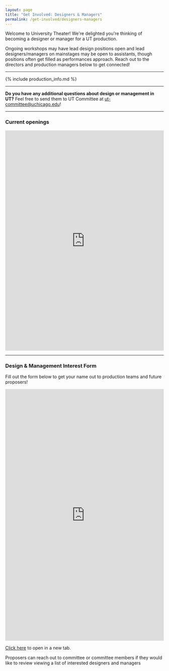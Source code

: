 ```yaml
---
layout: page
title: "Get Involved: Designers & Managers"
permalink: /get-involved/designers-managers
---
```


Welcome to University Theater! We're delighted you're thinking of becoming a designer or manager for a UT production. 

Ongoing workshops may have lead design positions open and lead designers/managers on mainstages may be open to assistants, though positions often get filled as performances approach. Reach out to the directors and production managers below to get connected!

---

{% include production_info.md %}

---

**Do you have any additional questions about design or management in UT?** Feel free to send them to UT Committee at [ut-committee@uchicago.edu](mailto:ut-committee@uchicago.edu)!

---

### Current openings

<p><iframe src="https://docs.google.com/spreadsheets/d/116rp6BXCZvMwuKs97R4L8eEjsPH8FWEIUYJ8HsYY3Vg/edit?usp=sharing&rm=minimal" style="width:100%" height="700" frameborder="0" marginheight="0" marginwidth="0">Loading…</iframe></p>

---

### Design & Management Interest Form

Fill out the form below to get your name out to production teams and future proposers! 

<p><iframe src="https://docs.google.com/forms/d/e/1FAIpQLSdwm5mjKd7fD3xaTUrhrIG1O3Y_U2x5C-KQclevvOSamxmUYw/viewform" style="width:100%" height="800" frameborder="0" marginheight="0" marginwidth="0">Loading…</iframe></p>

<a href="https://docs.google.com/forms/d/e/1FAIpQLSdwm5mjKd7fD3xaTUrhrIG1O3Y_U2x5C-KQclevvOSamxmUYw/viewform" target="_blank">Click here</a> to open in a new tab.

Proposers can reach out to committee or committee members if they would like to review viewing a list of interested designers and managers 